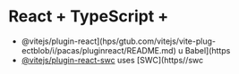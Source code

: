 # React + TypeScript + 

- @vitejs/plugin-react](hps/gtub.com/vitejs/vite-plug-ectblob/i/pacas/pluginreact/README.md) u Babel](https
- [@vitejs/plugin-react-swc](https://github.com/vitejs/vite-plugin-react-swc) uses [SWC](https//swc


